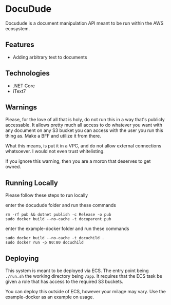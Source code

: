 # DocuDude

Docudude is a document manipulation API meant to be run within the AWS ecosystem.

## Features

* Adding arbitrary text to documents

## Technologies

* .NET Core
* iText7

## Warnings

Please, for the love of all that is holy, do not run this in a way that's publicly accessable. It allows pretty much all access to do whatever you want with any document on any S3 bucket you can access with the user you run this thing as. Make a BFF and utilize it from there. 

What this means, is put it in a VPC, and do not allow external connections whatsoever. I would not even trust whitelisting.

If you ignore this warning, then you are a moron that deserves to get owned.

## Running Locally

Please follow these steps to run locally

enter the docudude folder and run these commands
```
rm -rf pub && dotnet publish -c Release -o pub
sudo docker build --no-cache -t docuparent pub
```

enter the example-docker folder and run these commands

```
sudo docker build --no-cache -t docuchild .
sudo docker run -p 80:80 docuchild
```

## Deploying

This system is meant to be deployed via ECS. The entry point being `./run.sh` the working directory being `/app`. It requires that the ECS task be given a role that has access to the required S3 buckets.

You can deploy this outside of ECS, however your milage may vary. Use the example-docker as an example on usage.
